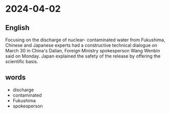 # 2024-04-02

## English
Focusing on the discharge of nuclear-
contaminated water from Fukushima,
Chinese and Japanese experts had a
constructive technical dialogue on March
30 in China's Dalian, Foreign Ministry
spokesperson Wang Wenbin said on
Monday. Japan explained the safety of the 
release by offering the scientific basis.

## words
* discharge
* contaminated
* Fukushima
* spokesperson
